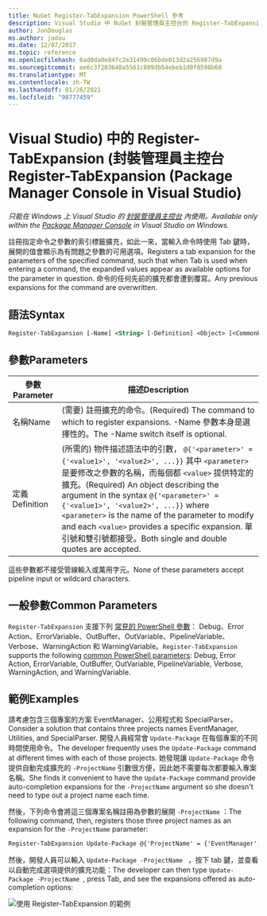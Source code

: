 ```yaml
---
title: NuGet Register-TabExpansion PowerShell 參考
description: Visual Studio 中 NuGet 封裝管理員主控台的 Register-TabExpansion PowerShell 命令參考。
author: JonDouglas
ms.author: jodou
ms.date: 12/07/2017
ms.topic: reference
ms.openlocfilehash: 6ad0da0e84fc2e31499c06bde013d2a256987d9a
ms.sourcegitcommit: ee6c3f203648a5561c809db54ebeb1d0f0598b68
ms.translationtype: MT
ms.contentlocale: zh-TW
ms.lasthandoff: 01/26/2021
ms.locfileid: "98777459"
---
```

# <a name="register-tabexpansion-package-manager-console-in-visual-studio"></a><span data-ttu-id="ac17c-103">Visual Studio) 中的 Register-TabExpansion (封裝管理員主控台</span><span class="sxs-lookup"><span data-stu-id="ac17c-103">Register-TabExpansion (Package Manager Console in Visual Studio)</span></span>

<span data-ttu-id="ac17c-104">*只能在 Windows 上 Visual Studio 的 [封裝管理員主控台](../../consume-packages/install-use-packages-powershell.md) 內使用。*</span><span class="sxs-lookup"><span data-stu-id="ac17c-104">*Available only within the [Package Manager Console](../../consume-packages/install-use-packages-powershell.md) in Visual Studio on Windows.*</span></span>

<span data-ttu-id="ac17c-105">註冊指定命令之參數的索引標籤擴充，如此一來，當輸入命令時使用 Tab 鍵時，展開的值會顯示為有問題之參數的可用選項。</span><span class="sxs-lookup"><span data-stu-id="ac17c-105">Registers a tab expansion for the parameters of the specified command, such that when Tab is used when entering a command, the expanded values appear as available options for the parameter in question.</span></span> <span data-ttu-id="ac17c-106">命令的任何先前的擴充都會遭到覆寫。</span><span class="sxs-lookup"><span data-stu-id="ac17c-106">Any previous expansions for the command are overwritten.</span></span>

## <a name="syntax"></a><span data-ttu-id="ac17c-107">語法</span><span class="sxs-lookup"><span data-stu-id="ac17c-107">Syntax</span></span>

```ps
Register-TabExpansion [-Name] <String> [-Definition] <Object> [<CommonParameters>]
```

## <a name="parameters"></a><span data-ttu-id="ac17c-108">參數</span><span class="sxs-lookup"><span data-stu-id="ac17c-108">Parameters</span></span>

| <span data-ttu-id="ac17c-109">參數</span><span class="sxs-lookup"><span data-stu-id="ac17c-109">Parameter</span></span> | <span data-ttu-id="ac17c-110">描述</span><span class="sxs-lookup"><span data-stu-id="ac17c-110">Description</span></span> |
| --- | --- |
| <span data-ttu-id="ac17c-111">名稱</span><span class="sxs-lookup"><span data-stu-id="ac17c-111">Name</span></span> | <span data-ttu-id="ac17c-112"> (需要) 註冊擴充的命令。</span><span class="sxs-lookup"><span data-stu-id="ac17c-112">(Required) The command to which to register expansions.</span></span> <span data-ttu-id="ac17c-113">-Name 參數本身是選擇性的。</span><span class="sxs-lookup"><span data-stu-id="ac17c-113">The -Name switch itself is optional.</span></span> |
| <span data-ttu-id="ac17c-114">定義</span><span class="sxs-lookup"><span data-stu-id="ac17c-114">Definition</span></span> | <span data-ttu-id="ac17c-115"> (所需的) 物件描述語法中的引數， `@{'<parameter>' = {'<value1>', '<value2>', ...}}` 其中 `<parameter>` 是要修改之參數的名稱，而每個都 `<value>` 提供特定的擴充。</span><span class="sxs-lookup"><span data-stu-id="ac17c-115">(Required) An object describing the argument in the syntax `@{'<parameter>' = {'<value1>', '<value2>', ...}}` where `<parameter>` is the name of the parameter to modify and each `<value>` provides a specific expansion.</span></span> <span data-ttu-id="ac17c-116">單引號和雙引號都接受。</span><span class="sxs-lookup"><span data-stu-id="ac17c-116">Both single and double quotes are accepted.</span></span> |

<span data-ttu-id="ac17c-117">這些參數都不接受管線輸入或萬用字元。</span><span class="sxs-lookup"><span data-stu-id="ac17c-117">None of these parameters accept pipeline input or wildcard characters.</span></span>

## <a name="common-parameters"></a><span data-ttu-id="ac17c-118">一般參數</span><span class="sxs-lookup"><span data-stu-id="ac17c-118">Common Parameters</span></span>

<span data-ttu-id="ac17c-119">`Register-TabExpansion` 支援下列 [常見的 PowerShell 參數](/powershell/module/microsoft.powershell.core/about/about_commonparameters)： Debug、Error Action、ErrorVariable、OutBuffer、OutVariable、PipelineVariable、Verbose、WarningAction 和 WarningVariable。</span><span class="sxs-lookup"><span data-stu-id="ac17c-119">`Register-TabExpansion` supports the following [common PowerShell parameters](/powershell/module/microsoft.powershell.core/about/about_commonparameters): Debug, Error Action, ErrorVariable, OutBuffer, OutVariable, PipelineVariable, Verbose, WarningAction, and WarningVariable.</span></span>

## <a name="examples"></a><span data-ttu-id="ac17c-120">範例</span><span class="sxs-lookup"><span data-stu-id="ac17c-120">Examples</span></span>

<span data-ttu-id="ac17c-121">請考慮包含三個專案的方案 EventManager、公用程式和 SpecialParser。</span><span class="sxs-lookup"><span data-stu-id="ac17c-121">Consider a solution that contains three projects names EventManager, Utilities, and SpecialParser.</span></span> <span data-ttu-id="ac17c-122">開發人員經常會 `Update-Package` 在每個專案的不同時間使用命令。</span><span class="sxs-lookup"><span data-stu-id="ac17c-122">The developer frequently uses the `Update-Package` command at different times with each of those projects.</span></span> <span data-ttu-id="ac17c-123">她發現讓 `Update-Package` 命令提供自動完成擴充的 `-ProjectName` 引數很方便，因此她不需要每次都要輸入專案名稱。</span><span class="sxs-lookup"><span data-stu-id="ac17c-123">She finds it convenient to have the `Update-Package` command provide auto-completion expansions for the `-ProjectName` argument so she doesn't need to type out a project name each time.</span></span> 

<span data-ttu-id="ac17c-124">然後，下列命令會將這三個專案名稱註冊為參數的展開 `-ProjectName` ：</span><span class="sxs-lookup"><span data-stu-id="ac17c-124">The following command, then, registers those three project names as an expansion for the `-ProjectName` parameter:</span></span>

```ps
Register-TabExpansion Update-Package @{'ProjectName' = {'EventManager', 'Utilities', 'SpecialParser'}}    
```

<span data-ttu-id="ac17c-125">然後，開發人員可以輸入 `Update-Package -ProjectName ` ，按下 tab 鍵，並查看以自動完成選項提供的擴充功能：</span><span class="sxs-lookup"><span data-stu-id="ac17c-125">The developer can then type `Update-Package -ProjectName `, press Tab, and see the expansions offered as auto-completion options:</span></span>

![使用 Register-TabExpansion 的範例](media/Register-TabExpansion-Example.png)